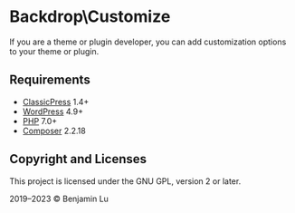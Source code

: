 # Backdrop\Customize
If you are a theme or plugin developer, you can add customization options to  your theme or plugin.

## Requirements
* [ClassicPress](https://www.classicpress.net) 1.4+
* [WordPress](https://wordpress.org) 4.9+
* [PHP](https://www.php.net/releases/7_0_33.php) 7.0+
* [Composer](https://getcomposer.org) 2.2.18

## Copyright and Licenses
This project is licensed under the GNU GPL, version 2 or later.

2019–2023 © Benjamin Lu